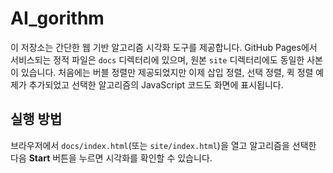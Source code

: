 # AI_gorithm

이 저장소는 간단한 웹 기반 알고리즘 시각화 도구를 제공합니다. GitHub Pages에서 서비스되는 정적 파일은 `docs` 디렉터리에 있으며, 원본 `site` 디렉터리에도 동일한 사본이 있습니다. 처음에는 버블 정렬만 제공되었지만 이제 삽입 정렬, 선택 정렬, 퀵 정렬 예제가 추가되었고 선택한 알고리즘의 JavaScript 코드도 화면에 표시됩니다.

## 실행 방법

브라우저에서 `docs/index.html`(또는 `site/index.html`)을 열고 알고리즘을 선택한 다음 **Start** 버튼을 누르면 시각화를 확인할 수 있습니다.
